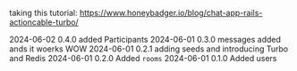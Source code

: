 
taking this tutorial: https://www.honeybadger.io/blog/chat-app-rails-actioncable-turbo/

2024-06-02 0.4.0 added Participants
2024-06-01 0.3.0 messages added ands it woerks WOW
2024-06-01 0.2.1 adding seeds and introducing Turbo and Redis
2024-06-01 0.2.0 Added `rooms`
2024-06-01 0.1.0 Added users
